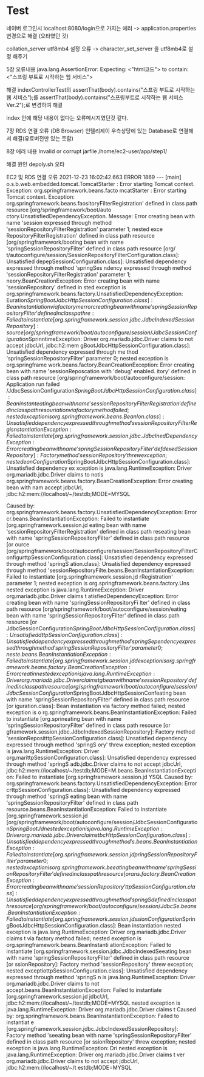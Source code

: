 # Test

네이버 로그인시 localhost:8080/login으로 가지는 에러 -> application.properties 변경으로 해결 (오타였던 것)

collation_server utf8mb4 설정 오류 -> character_set_server 을 utf8mb4로 설정 해주기 

5장
오류내용
java.lang.AssertionError:
Expecting:
<"html코드">
to contain:
 <"스프링 부트로 시작하는 웹 서비스">

해결
indexControllerTest의  assertThat(body).contains("스프링 부트로 시작하는 웹 서비스");를
assertThat(body).contains("스프링부트로 시작하는 웹 서비스 Ver.2");로 변경하여 해결

index 안에 해당 내용이 없다는 오류메시지였던것 같다.

7장
RDS 연결 오류 (DB Browser)
인텔리제이 우측상당에 있는 Database로 연결해서 해결(유료버전만 있는 듯함)

8장
에러 내용
Invalid or corrupt jarfile /home/ec2-user/app/step1/ 

해결 
원인 depoly.sh 오타 

EC2 및 RDS 연결 오류
2021-12-23 16:02:42.663 ERROR 1869 --- [main] o.s.b.web.embedded.tomcat.TomcatStarter  : Error starting Tomcat context. Exception: org.springframework.beans.facto
mcatStarter  : Error starting Tomcat context. Exception: org.springframework.beans.faositoryFilterRegistration' defined in class path resource [org/springframework/boot/auto
ctory.UnsatisfiedDependencyException. Message: Error creating bean with name 'session expressed through method 'sessionRepositoryFilterRegistration' parameter 1; nested exce
RepositoryFilterRegistration' defined in class path resource [org/springframework/booting bean with name 'springSessionRepositoryFilter' defined in class path resource [org/
t/autoconfigure/session/SessionRepositoryFilterConfiguration.class]: Unsatisfied depepSessionConfiguration.class]: Unsatisfied dependency expressed through method 'springSes
ndency expressed through method 'sessionRepositoryFilterRegistration' parameter 1; neory.BeanCreationException: Error creating bean with name 'sessionRepository' defined in
sted exception is org.springframework.beans.factory.UnsatisfiedDependencyException: Euration$SpringBootJdbcHttpSessionConfiguration.class]: Bean instantiation via factory me
rror creating bean with name 'springSessionRepositoryFilter' defined in class path re: Failed to instantiate [org.springframework.session.jdbc.JdbcIndexedSessionRepository]:
source [org/springframework/boot/autoconfigure/session/JdbcSessionConfiguration$SprinntimeException: Driver org.mariadb.jdbc.Driver claims to not accept jdbcUrl, jdbc:h2:mem
gBootJdbcHttpSessionConfiguration.class]: Unsatisfied dependency expressed through me
thod 'springSessionRepositoryFilter' parameter 0; nested exception is org.springframe
work.beans.factory.BeanCreationException: Error creating bean with name 'sessionReposcation with 'debug' enabled.
itory' defined in class path resource [org/springframework/boot/autoconfigure/session: Application run failed
/JdbcSessionConfiguration$SpringBootJdbcHttpSessionConfiguration.class]: Bean instanteating bean with name 'sessionRepositoryFilterRegistration' defined in class path resour
iation via factory method failed; nested exception is org.springframework.beans.BeanIon.class]: Unsatisfied dependency expressed through method 'sessionRepositoryFilterRegis
nstantiationException: Failed to instantiate [org.springframework.session.jdbc.JdbcInedDependencyException: Error creating bean with name 'springSessionRepositoryFilter' def
dexedSessionRepository]: Factory method 'sessionRepository' threw exception; nested eonConfiguration$SpringBootJdbcHttpSessionConfiguration.class]: Unsatisfied dependency ex
xception is java.lang.RuntimeException: Driver org.mariadb.jdbc.Driver claims to notis org.springframework.beans.factory.BeanCreationException: Error creating bean with nam
accept jdbcUrl, jdbc:h2:mem://localhost/~/testdb;MODE=MYSQL

Caused by: org.springframework.beans.factory.UnsatisfiedDependencyException: Error cr.beans.BeanInstantiationException: Failed to instantiate [org.springframework.session.jd
eating bean with name 'sessionRepositoryFilterRegistration' defined in class path reseating bean with name 'springSessionRepositoryFilter' defined in class path resource [or
ource [org/springframework/boot/autoconfigure/session/SessionRepositoryFilterConfigurttpSessionConfiguration.class]: Unsatisfied dependency expressed through method 'springS
ation.class]: Unsatisfied dependency expressed through method 'sessionRepositoryFilte.beans.BeanInstantiationException: Failed to instantiate [org.springframework.session.jd
rRegistration' parameter 1; nested exception is org.springframework.beans.factory.Uns nested exception is java.lang.RuntimeException: Driver org.mariadb.jdbc.Driver claims t
atisfiedDependencyException: Error creating bean with name 'springSessionRepositoryFi
lter' defined in class path resource [org/springframework/boot/autoconfigure/session/eating bean with name 'springSessionRepositoryFilter' defined in class path resource [or
JdbcSessionConfiguration$SpringBootJdbcHttpSessionConfiguration.class]: Unsatisfied dttpSessionConfiguration.class]: Unsatisfied dependency expressed through method 'springS
ependency expressed through method 'springSessionRepositoryFilter' parameter 0; neste.beans.BeanInstantiationException: Failed to instantiate [org.springframework.session.jd
d exception is org.springframework.beans.factory.BeanCreationException: Error creatin nested exception is java.lang.RuntimeException: Driver org.mariadb.jdbc.Driver claims t
g bean with name 'sessionRepository' defined in class path resource [org/springframew
ork/boot/autoconfigure/session/JdbcSessionConfiguration$SpringBootJdbcHttpSessionConfeating bean with name 'springSessionRepositoryFilter' defined in class path resource [or
iguration.class]: Bean instantiation via factory method failed; nested exception is o
rg.springframework.beans.BeanInstantiationException: Failed to instantiate [org.sprineating bean with name 'springSessionRepositoryFilter' defined in class path resource [or
gframework.session.jdbc.JdbcIndexedSessionRepository]: Factory method 'sessionRepositttpSessionConfiguration.class]: Unsatisfied dependency expressed through method 'springS
ory' threw exception; nested exception is java.lang.RuntimeException: Driver org.marittpSessionConfiguration.class]: Unsatisfied dependency expressed through method 'springS
adb.jdbc.Driver claims to not accept jdbcUrl, jdbc:h2:mem://localhost/~/testdb;MODE=M.beans.BeanInstantiationException: Failed to instantiate [org.springframework.session.jd
YSQL
Caused by: org.springframework.beans.factory.UnsatisfiedDependencyException: Error crttpSessionConfiguration.class]: Unsatisfied dependency expressed through method 'springS
eating bean with name 'springSessionRepositoryFilter' defined in class path resource.beans.BeanInstantiationException: Failed to instantiate [org.springframework.session.jd
[org/springframework/boot/autoconfigure/session/JdbcSessionConfiguration$SpringBootJd nested exception is java.lang.RuntimeException: Driver org.mariadb.jdbc.Driver claims t
bcHttpSessionConfiguration.class]: Unsatisfied dependency expressed through method 's.beans.BeanInstantiationException: Failed to instantiate [org.springframework.session.jd
pringSessionRepositoryFilter' parameter 0; nested exception is org.springframework.beeating bean with name 'springSessionRepositoryFilter' defined in class path resource [or
ans.factory.BeanCreationException: Error creating bean with name 'sessionRepository'ttpSessionConfiguration.class]: Unsatisfied dependency expressed through method 'springS
defined in class path resource [org/springframework/boot/autoconfigure/session/JdbcSe.beans.BeanInstantiationException: Failed to instantiate [org.springframework.session.jd
ssionConfiguration$SpringBootJdbcHttpSessionConfiguration.class]: Bean instantiation nested exception is java.lang.RuntimeException: Driver org.mariadb.jdbc.Driver claims t
via factory method failed; nested exception is org.springframework.beans.BeanInstanti
ationException: Failed to instantiate [org.springframework.session.jdbc.JdbcIndexedSeeating bean with name 'springSessionRepositoryFilter' defined in class path resource [or
ssionRepository]: Factory method 'sessionRepository' threw exception; nested exceptiottpSessionConfiguration.class]: Unsatisfied dependency expressed through method 'springS
n is java.lang.RuntimeException: Driver org.mariadb.jdbc.Driver claims to not accept.beans.BeanInstantiationException: Failed to instantiate [org.springframework.session.jd
jdbcUrl, jdbc:h2:mem://localhost/~/testdb;MODE=MYSQL nested exception is java.lang.RuntimeException: Driver org.mariadb.jdbc.Driver claims t
Caused by: org.springframework.beans.BeanInstantiationException: Failed to instantiat
e [org.springframework.session.jdbc.JdbcIndexedSessionRepository]: Factory method 'seeating bean with name 'springSessionRepositoryFilter' defined in class path resource [or
ssionRepository' threw exception; nested exception is java.lang.RuntimeException: Dri nested exception is java.lang.RuntimeException: Driver org.mariadb.jdbc.Driver claims t
ver org.mariadb.jdbc.Driver claims to not accept jdbcUrl, jdbc:h2:mem://localhost/~/t
estdb;MODE=MYSQL


